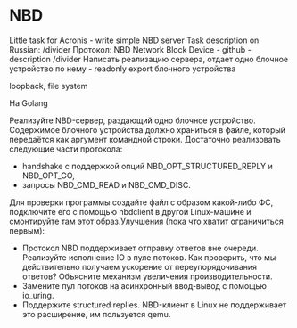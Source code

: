 # NBD
 Little task for Acronis - write simple NBD server
 Task description on Russian:
/divider
Протокол: NBD Network Block Device - github - description
/divider
Написать реализацию сервера, отдает одно блочное устройство по нему - readonly export блочного устройства

loopback, file system

На Golang

Реализуйте NBD-сервер, раздающий одно блочное устройство. Содержимое блочного устройства должно храниться в файле, который передаётся как аргумент командной строки. Достаточно реализовать следующие части протокола:

- handshake с поддержкой опций NBD_OPT_STRUCTURED_REPLY и NBD_OPT_GO,
- запросы NBD_CMD_READ и NBD_CMD_DISC.

Для проверки программы создайте файл с образом какой-либо ФС, подключите его с помощью nbdclient в другой Linux-машине и смонтируйте там этот образ.Улучшения (пока что хватит ограничиться первым):

- Протокол NBD поддерживает отправку ответов вне очереди. Реализуйте исполнение IO в пуле потоков. Как проверить, что мы действительно получаем ускорение от переупорядочивания ответов? Объясните механизм увеличения производительности.
- Замените пул потоков на асинхронный ввод-вывод с помощью io_uring.
- Поддержите structured replies. NBD-клиент в Linux не поддерживает это расширение, им пользуется qemu.
